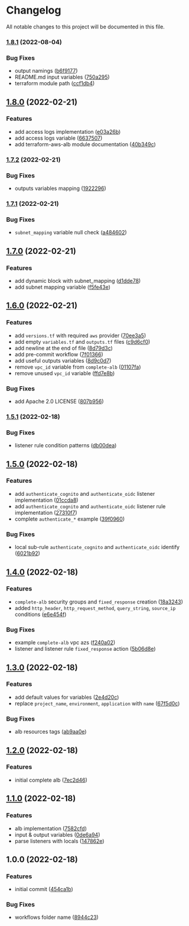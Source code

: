# Changelog

All notable changes to this project will be documented in this file.

### [1.8.1](https://github.com/edelwud/terraform-aws-alb/compare/v1.8.0...v1.8.1) (2022-08-04)


### Bug Fixes

* output namings ([b6f9177](https://github.com/edelwud/terraform-aws-alb/commit/b6f91773d7716a5248be93e13183f0d3dd5605ed))
* README.md input variables ([750a295](https://github.com/edelwud/terraform-aws-alb/commit/750a295a6109113f149a7862bd637dce12f1152a))
* terraform module path ([ccf1db4](https://github.com/edelwud/terraform-aws-alb/commit/ccf1db4f77e434068b2ba02c04f148e1c9df01bb))

## [1.8.0](https://github.com/edelwud/terraform-aws-alb/compare/v1.7.2...v1.8.0) (2022-02-21)


### Features

* add access logs implementation ([e03a26b](https://github.com/edelwud/terraform-aws-alb/commit/e03a26be5723f6793652f07742775701a11de63a))
* add access logs variable ([6637507](https://github.com/edelwud/terraform-aws-alb/commit/663750769ec477090dfdd3d0cda7cfbe976c8505))
* add terraform-aws-alb module documentation ([40b349c](https://github.com/edelwud/terraform-aws-alb/commit/40b349c834adab78e8ba2d5accadd0757de5213a))

### [1.7.2](https://github.com/edelwud/terrafrom-aws-alb/compare/v1.7.1...v1.7.2) (2022-02-21)


### Bug Fixes

* outputs variables mapping ([1922296](https://github.com/edelwud/terrafrom-aws-alb/commit/1922296de6ef2be65821ae9528a70d9c48deb5c2))

### [1.7.1](https://github.com/edelwud/terrafrom-aws-alb/compare/v1.7.0...v1.7.1) (2022-02-21)


### Bug Fixes

* `subnet_mapping` variable null check ([a484602](https://github.com/edelwud/terrafrom-aws-alb/commit/a484602caf4debec941fe7c653390269a105b86f))

## [1.7.0](https://github.com/edelwud/terrafrom-aws-alb/compare/v1.6.0...v1.7.0) (2022-02-21)


### Features

* add dynamic block with subnet_mapping ([d1dde78](https://github.com/edelwud/terrafrom-aws-alb/commit/d1dde78b46316d2adc7a6e7d0549d9eaacbbbae9))
* add subnet mapping variable ([f5fe43e](https://github.com/edelwud/terrafrom-aws-alb/commit/f5fe43e9e7e4c5496c056254df4ebcf901ea4d0e))

## [1.6.0](https://github.com/edelwud/terrafrom-aws-alb/compare/v1.5.1...v1.6.0) (2022-02-21)


### Features

* add `versions.tf` with required `aws` provider ([70ee3a5](https://github.com/edelwud/terrafrom-aws-alb/commit/70ee3a58f6aff049de149867a920a72eff71e6f5))
* add empty `variables.tf` and `outputs.tf` files ([c9d6cf0](https://github.com/edelwud/terrafrom-aws-alb/commit/c9d6cf0c4173e485844663ba1aa2c1f84435f91e))
* add newline at the end of file ([8d79d3c](https://github.com/edelwud/terrafrom-aws-alb/commit/8d79d3c92977ad6e8b37bdac22ef6726ca310057))
* add pre-commit workflow ([7f01366](https://github.com/edelwud/terrafrom-aws-alb/commit/7f01366cb3d90e094d70e0fccc360da835196a31))
* add useful outputs variables ([8d9c0d7](https://github.com/edelwud/terrafrom-aws-alb/commit/8d9c0d7d441fa556fd92479f657bd59483abea7a))
* remove `vpc_id` variable from `complete-alb` ([01107fa](https://github.com/edelwud/terrafrom-aws-alb/commit/01107fa3b13a0d8ceec9dffdf6ff271c814c55c5))
* remove unused `vpc_id` variable ([ffd7e8b](https://github.com/edelwud/terrafrom-aws-alb/commit/ffd7e8bc37f1f88bf30cf745d6862566dd6210ef))


### Bug Fixes

* add Apache 2.0 LICENSE ([807b956](https://github.com/edelwud/terrafrom-aws-alb/commit/807b9564619f659301f5bdf0948df8f0a3d0e70a))

### [1.5.1](https://github.com/edelwud/terrafrom-aws-alb/compare/v1.5.0...v1.5.1) (2022-02-18)


### Bug Fixes

* listener rule condition patterns ([db00dea](https://github.com/edelwud/terrafrom-aws-alb/commit/db00dea3af30f848ab1a2fb68b8dcb9b1e5846e6))

## [1.5.0](https://github.com/edelwud/terrafrom-aws-alb/compare/v1.4.0...v1.5.0) (2022-02-18)


### Features

* add `authenticate_cognito` and `authenticate_oidc` listener implementation ([01ccda8](https://github.com/edelwud/terrafrom-aws-alb/commit/01ccda8a72b9791e790cad734d4dc42504952630))
* add `authenticate_cognito` and `authenticate_oidc` listener rule implementation ([27310f7](https://github.com/edelwud/terrafrom-aws-alb/commit/27310f75415f22f9e4b4260c8b7935beb244ef5f))
* complete `authenticate_*` example ([39f0960](https://github.com/edelwud/terrafrom-aws-alb/commit/39f0960edafc38a42d7e671c46aadd942a9ad71c))


### Bug Fixes

* local sub-rule `authenticate_cognito` and `authenticate_oidc` identify ([6021b92](https://github.com/edelwud/terrafrom-aws-alb/commit/6021b92016578e073a8755ba7902ef9c8f1854f8))

## [1.4.0](https://github.com/edelwud/terrafrom-aws-alb/compare/v1.3.0...v1.4.0) (2022-02-18)


### Features

* `complete-alb` security groups and `fixed_response` creation ([18a3243](https://github.com/edelwud/terrafrom-aws-alb/commit/18a32433cdf817f91d2f9d4a1cc57e6c0bc1da1c))
* added `http_header`, `http_request_method`, `query_string`, `source_ip` conditions ([e6e454f](https://github.com/edelwud/terrafrom-aws-alb/commit/e6e454fc79c09e93ae17288837fff1d6b8538b84))


### Bug Fixes

* example `complete-alb` vpc azs ([f240a02](https://github.com/edelwud/terrafrom-aws-alb/commit/f240a02671a8f6b24457cde7797d759ec4d08e92))
* listener and listener rule `fixed_response` action ([5b06d8e](https://github.com/edelwud/terrafrom-aws-alb/commit/5b06d8e720ec21019106d68dd1117ff1c59d29c1))

## [1.3.0](https://github.com/edelwud/terrafrom-aws-alb/compare/v1.2.0...v1.3.0) (2022-02-18)


### Features

* add default values for variables ([2e4d20c](https://github.com/edelwud/terrafrom-aws-alb/commit/2e4d20c4750fe23e5bab11dd785073d2aef17956))
* replace `project_name`, `environment`, `application` with `name` ([67f5d0c](https://github.com/edelwud/terrafrom-aws-alb/commit/67f5d0c47b02a1977508abac45db5deb79d7cdda))


### Bug Fixes

* alb resources tags ([ab9aa0e](https://github.com/edelwud/terrafrom-aws-alb/commit/ab9aa0e8977c127beb0c587397cbc14a27521e2d))

## [1.2.0](https://github.com/edelwud/terrafrom-aws-alb/compare/v1.1.0...v1.2.0) (2022-02-18)


### Features

* initial complete alb ([7ec2d46](https://github.com/edelwud/terrafrom-aws-alb/commit/7ec2d46f239b9fd534580d5a8fa53ff9e8f05e99))

## [1.1.0](https://github.com/edelwud/terrafrom-aws-alb/compare/v1.0.0...v1.1.0) (2022-02-18)


### Features

* alb implementation ([7582cfd](https://github.com/edelwud/terrafrom-aws-alb/commit/7582cfd452cfca9a850a666deb8458ac12ed509e))
* input & output variables ([0de6a94](https://github.com/edelwud/terrafrom-aws-alb/commit/0de6a9400b5c72573cc6eb24cf2f236634fcad1a))
* parse listeners with locals ([147862e](https://github.com/edelwud/terrafrom-aws-alb/commit/147862ed371d9dc21cbf9c29dacf1e599162bdd1))

## 1.0.0 (2022-02-18)


### Features

* initial commit ([454ca1b](https://github.com/edelwud/terrafrom-aws-alb/commit/454ca1b702fb81cc4f31d3581415a1d61f144f73))


### Bug Fixes

* workflows folder name ([8944c23](https://github.com/edelwud/terrafrom-aws-alb/commit/8944c23738e94d0b085fb7151193fd76282e85f6))
